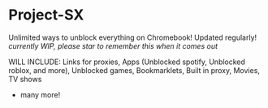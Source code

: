# Project-SX
Unlimited ways to unblock everything on Chromebook! Updated regularly!
*currently WIP, please star to remember this when it comes out* 
  
  WILL INCLUDE:
  Links for proxies,
  Apps (Unblocked spotify, Unblocked roblox, and more),
  Unblocked games,
  Bookmarklets,
  Built in proxy, 
  Movies, TV shows
  + many more!
